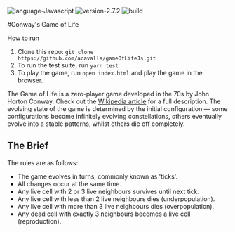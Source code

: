 ![language-Javascript](https://img.shields.io/badge/language-javascript-red) ![version-2.7.2](https://img.shields.io/badge/version-2.7.2-yellow) ![build](https://img.shields.io/badge/build-passing-brightgreen)


#Conway's Game of Life

How to run
1) Clone this repo: `git clone https://github.com/acavalla/gameOfLifeJs.git`
2) To run the test suite, run `yarn test`
3) To play the game, run `open index.html` and play the game in the browser.


The Game of Life is a zero-player game developed in the 70s by John Horton Conway. Check out the [Wikipedia article](https://en.wikipedia.org/wiki/Conway%27s_Game_of_Life) for a full description. The evolving state of the game is determined by the initial configuration — some configurations become infinitely evolving constellations, others eventually evolve into a stable patterns, whilst others die off completely.

## The Brief
The rules are as follows:
- The game evolves in turns, commonly known as 'ticks'.
- All changes occur at the same time.</br>
- Any live cell with 2 or 3 live neighbours survives until next tick.
- Any live cell with less than 2 live neighbours dies (underpopulation).
- Any live cell with more than 3 live neighbours dies (overpopulation).
- Any dead cell with exactly 3 neighbours becomes a live cell (reproduction).

